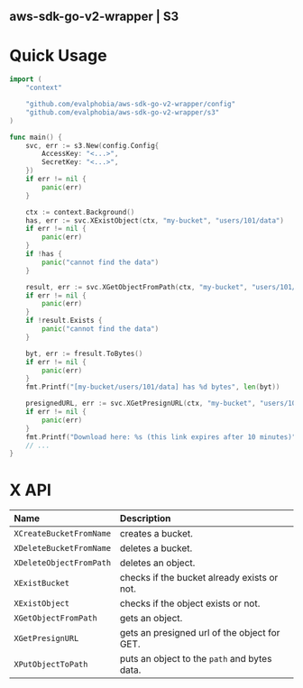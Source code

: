aws-sdk-go-v2-wrapper | S3
----


# Quick Usage

```go
import (
    "context"

	"github.com/evalphobia/aws-sdk-go-v2-wrapper/config"
	"github.com/evalphobia/aws-sdk-go-v2-wrapper/s3"
)

func main() {
	svc, err := s3.New(config.Config{
		AccessKey: "<...>",
		SecretKey: "<...>",
	})
	if err != nil {
		panic(err)
	}

	ctx := context.Background()
	has, err := svc.XExistObject(ctx, "my-bucket", "users/101/data")
	if err != nil {
		panic(err)
	}
	if !has {
		panic("cannot find the data")
	}

	result, err := svc.XGetObjectFromPath(ctx, "my-bucket", "users/101/data")
	if err != nil {
		panic(err)
	}
	if !result.Exists {
		panic("cannot find the data")
	}

	byt, err := fresult.ToBytes()
	if err != nil {
		panic(err)
	}
	fmt.Printf("[my-bucket/users/101/data] has %d bytes", len(byt))

	presignedURL, err := svc.XGetPresignURL(ctx, "my-bucket", "users/101/data", 10 * time.Minute)
	if err != nil {
		panic(err)
	}
	fmt.Printf("Download here: %s (this link expires after 10 minutes)", presignedURL)
	// ...
}
```

# X API

| Name | Description |
|:--|:--|
| `XCreateBucketFromName` | creates a bucket. |
| `XDeleteBucketFromName` | deletes a bucket. |
| `XDeleteObjectFromPath` | deletes an object. |
| `XExistBucket` | checks if the bucket already exists or not. |
| `XExistObject` | checks if the object exists or not. |
| `XGetObjectFromPath` | gets an object. |
| `XGetPresignURL` | gets an presigned url of the object for GET. |
| `XPutObjectToPath` | puts an object to the `path` and bytes data. |
